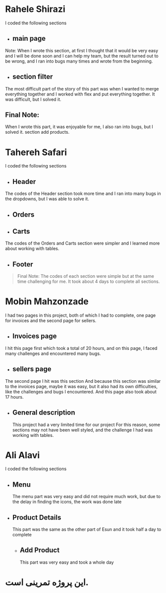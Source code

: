 # Rahele Shirazi

 I coded the following sections

- ## main page 

 Note: When I wrote this section, at first I thought that it would be very easy and I will be done soon and I can help my team, but the result turned out to be wrong, and I ran into bugs many times and wrote from the beginning. 

- ## section filter

 The most difficult part of the story of this part was when I wanted to merge everything together and I worked with flex and put everything together. It was difficult, but I solved it.


 ## Final Note:

 When I wrote this part, it was enjoyable for me, I also ran into bugs, but I solved it.
 section add products.



 # Tahereh Safari

 I coded the following sections

 - ## Header
  The codes of the Header section took more time and I ran into many bugs in the dropdowns, but I was able to solve it.

  - ## Orders

  - ## Carts
  The codes of the Orders and Carts section were simpler and I learned more about working with tables. 

  - ## Footer
> Final Note: The codes of each section were simple but at the same time challenging for me. It took about 4 days to complete all sections.

# Mobin Mahzonzade

 I had two pages in this project, both of which I had to complete, one page for invoices and the second page for sellers.

- ## Invoices page

 I hit this page first
 which took a total of 20 hours, and on this page, I faced many challenges and encountered many bugs.

- ## sellers page

 The second page I hit was this section
 And because this section was similar to the invoices page, maybe it was easy, but it also had its own difficulties, like the challenges and bugs I encountered.
 And this page also took about 17 hours.

 - ## General description
    This project had a very limited time for our project
 For this reason, some sections may not have been well styled, and the challenge I had was working with tables.

# Ali Alavi

 I coded the following sections

 - ## Menu
   The menu part was very easy and did not require much work, but due to the delay in finding the icons, the work was done late
   
- ## Product Details
  This part was the same as the other part of Esun and it took half a day to complete

   - ## Add Product
       This part was very easy and took a whole day
# این پروژه تمرینی است.
                                                                                
